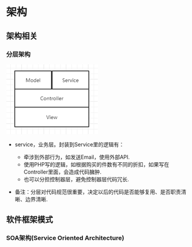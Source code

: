 # 架构

## 架构相关
### 分层架构
![alt](./images/20190804000131.png)

- service，业务层。封装到Service里的逻辑有：
    - 牵涉到外部行为，如发送Email，使用外部API.
    - 使用PHP写的逻辑，如根据购买的件数有不同的折扣，如果写在Controller里面，会造成代码臃肿.
    - 也可以分担控制器层，避免控制器层代码冗长.

- 备注：分层对代码规范很重要，决定以后的代码是否能够复用、是否职责清晰、边界清晰.


## 软件框架模式
### SOA架构(Service Oriented Architecture)
